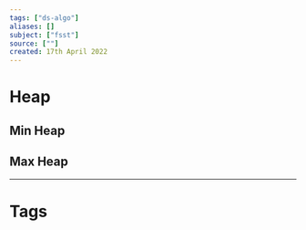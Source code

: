 ```yaml
---
tags: ["ds-algo"]
aliases: []
subject: ["fsst"]
source: [""]
created: 17th April 2022
---
```


# Heap
## Min Heap
## Max Heap

---
# Tags